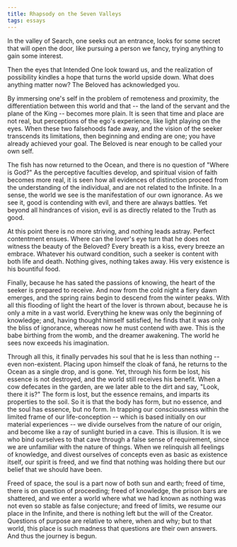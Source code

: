 ```yaml
---
title: Rhapsody on the Seven Valleys
tags: essays
---
```


In the valley of Search, one seeks out an entrance, looks for some
secret that will open the door, like pursuing a person we fancy, trying
anything to gain some interest.

Then the eyes that Intended One look toward us, and the realization of
possibility kindles a hope that turns the world upside down.  What does
anything matter now?  The Beloved has acknowledged you.

By immersing one's self in the problem of remoteness and proximity, the
differentiation between this world and that -- the land of the servant
and the plane of the King -- becomes more plain.  It is seen that time
and place are not real, but perceptions of the ego's experience, like
light playing on the eyes.  When these two falsehoods fade away, and the
vision of the seeker transcends its limitations, then beginning and
ending are one; you have already achieved your goal.  The Beloved is
near enough to be called your own self.

The fish has now returned to the Ocean, and there is no question of
"Where is God?"  As the perceptive faculties develop, and spiritual
vision of faith becomes more real, it is seen how all evidences of
distinction proceed from the understanding of the individual, and are
not related to the Infinite.  In a sense, the world we see is the
manifestation of our own ignorance.  As we see it, good is contending
with evil, and there are always battles.  Yet beyond all hindrances of
vision, evil is as directly related to the Truth as good.

At this point there is no more striving, and nothing leads astray.
Perfect contentment ensues.  Where can the lover's eye turn that he does
not witness the beauty of the Beloved?  Every breath is a kiss, every
breeze an embrace.  Whatever his outward condition, such a seeker is
content with both life and death.  Nothing gives, nothing takes away.
His very existence is his bountiful food.

Finally, because he has sated the passions of knowing, the heart of the
seeker is prepared to receive.  And now from the cold night a fiery dawn
emerges, and the spring rains begin to descend from the winter peaks.
With all this flooding of light the heart of the lover is thrown about,
because he is only a mite in a vast world.  Everything he knew was only
the beginning of knowledge; and, having thought himself satisfied, he
finds that it was only the bliss of ignorance, whereas now he must
contend with awe.  This is the babe birthing from the womb, and the
dreamer awakening.  The world he sees now exceeds his imagination.

Through all this, it finally pervades his soul that he is less than
nothing -- even non-existent.  Placing upon himself the cloak of faná,
he returns to the Ocean as a single drop, and is gone.  Yet, through his
form be lost, his essence is not destroyed, and the world still receives
his benefit.  When a cow defecates in the garden, are we later able to
the dirt and say, "Look, there it is?"  The form is lost, but the
essence remains, and imparts its properties to the soil.  So it is that
the body has form, but no essence, and the soul has essence, but no
form.  In trapping our consciousness within the limited frame of our
life-conception -- which is based initially on our material experiences
-- we divide ourselves from the nature of our origin, and become like a
ray of sunlight buried in a cave.  This is illusion.  It is we who bind
ourselves to that cave through a false sense of requirement, since we
are unfamiliar with the nature of things.  When we relinquish all
feelings of knowledge, and divest ourselves of concepts even as basic as
existence itself, our spirit is freed, and we find that nothing was
holding there but our belief that we should have been.

Freed of space, the soul is a part now of both sun and earth; freed of
time, there is on question of proceeding; freed of knowledge, the prison
bars are shattered, and we enter a world where what we had known as
nothing was not even so stable as false conjecture; and freed of limits,
we resume our place in the Infinite, and there is nothing left but the
will of the Creator.  Questions of purpose are relative to where, when
and why; but to that world, this place is such madness that questions
are their own answers.  And thus the journey is begun.



